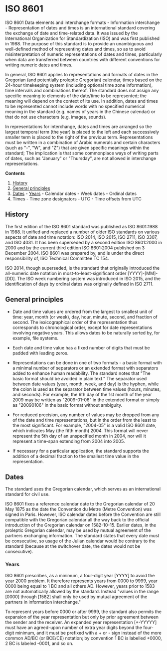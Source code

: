 ISO 8601
====

ISO 8601 Data elements and interchange formats - Information interchange - Representation of dates and times is an international standard covering the exchange of date and time-related data. It was issued by the International Organization for Standardization (ISO) and was first published in 1988. The purpose of this standard is to provide an unambiguous and well-defined method of representing dates and times, so as to avoid misinterpretation of numeric representations of dates and times, particularly when data are transferred between countries with different conventions for writing numeric dates and times.

In general, ISO 8601 applies to representations and formats of dates in the Gregorian (and potentially proleptic Gregorian) calendar, times based on the 24-hour timekeeping system (including optional time zone information), time intervals and combinations thereof. The standard does not assign any specific meaning to elements of the date/time to be represented; the meaning will depend on the context of its use. In addition, dates and times to be represented cannot include words with no specified numerical meaning in the standard (e.g. names of years in the Chinese calendar) or that do not use characters (e.g. images, sounds).

In representations for interchange, dates and times are arranged so the largest temporal term (the year) is placed to the left and each successively smaller term is placed to the right of the previous term. Representations must be written in a combination of Arabic numerals and certain characters (such as "-", "W", and "Z") that are given specific meanings within the standard; The implication is that some commonplace ways of writing parts of dates, such as "January" or "Thursday", are not allowed in interchange representations.

**Contents**

  1. [History](#History)
  2. [General principles](#General_principles)
  3. [Dates](#Dates)
    - [Years](#Years)
    - Calendar dates
    - Week dates
    - Ordinal dates
  4. Times
    - Time zone designators
    - UTC
    - Time offsets from UTC

## <a name="History">History</a>

The first edition of the ISO 8601 standard was published as ISO 8601:1988 in 1988. It unified and replaced a number of older ISO standards on various aspects of date and time notation: ISO 2014, ISO 2015, ISO 2711, ISO 3307, and ISO 4031. It has been superseded by a second edition ISO 8601:2000 in 2000 and by the current third edition ISO 8601:2004 published on 3 December 2004. ISO 8601 was prepared by, and is under the direct responsibility of, ISO Technical Committee TC 154.

ISO 2014, though superseded, is the standard that originally introduced the all-numeric date notation in most-to-least-significant order [YYYY]-[MM]-[DD]. The ISO week numbering system was introduced in ISO 2015, and the identification of days by ordinal dates was originally defined in ISO 2711.

## <a name="General_principles">General principles</a>

 - Date and time values are ordered from the largest to smallest unit of time: year, month (or week), day, hour, minute, second, and fraction of second. The lexicographical order of the representation thus corresponds to chronological order, except for date representations involving negative years. This allows dates to be naturally sorted by, for example, file systems.  

 - Each date and time value has a fixed number of digits that must be padded with leading zeros.  

 - Representations can be done in one of two formats - a basic format with a minimal number of separators or an extended format with separators added to enhance human readability. The standard notes that "The basic format should be avoided in plain text." The separator used between date values (year, month, week, and day) is the hyphen, while the colon is used as the separator between time values (hours, minutes, and seconds). For example, the 6th day of the 1st month of the year 2009 may be written as "2009-01-06" in the extended format or simply as "20090106" in the basic format without ambiguity.  

 - For reduced precision, any number of values may be dropped from any of the date and time representations, but in the order from the least to the most significant. For example, "2004-05" is a valid ISO 8601 date, which indicates May (the fifth month) 2004. This format will never represent the 5th day of an unspecified month in 2004, nor will it represent a time-span extending from 2004 into 2005.  

 - If necessary for a particular application, the standard supports the addition of a decimal fraction to the smallest time value in the representation.  

## <a name="Dates">Dates</a>

The standard uses the Gregorian calendar, which serves as an international standard for civil use.

ISO 8601 fixes a reference calendar date to the Gregorian calendar of 20 May 1875 as the date the Convention du Metre (Metre Convention) was signed in Paris. However, ISO calendar dates before the Convention are still compatible with the Gregorian calendar all the way back to the official introduction of the Gregorian calendar on 1582-10-15. Earlier dates, in the proleptic Gregorian calendar, may be used by mutual agreement of the partners exchanging information. The standard states that every date must be consecutive, so usage of the Julian calendar would be contrary to the standard (because at the switchover date, the dates would not be consecutive).

### <a name="Years">Years</a>

ISO 8601 prescribes, as a minimum, a four-digit year [YYYY] to avoid the year 2000 problem. It therefore represents years from 0000 to 9999, year 0000 being equal to 1 BC and all others AD. However, years prior to 1583 are not automatically allowed by the standard. Instead "values in the range [0000] through [1582] shall only be used by mutual agreement of the partners in information interchange."

To represent years before 0000 or after 9999, the standard also permits the expansion of the year representation but only by prior agreement between the sender and the receiver. An expanded year representation [+-YYYYY] must have an agreed-upon number of extra year digits beyond the four-digit minimum, and it must be prefixed with a + or - sign instead of the more common AD/BC (or BCE/CE) notation; by convention 1 BC is labelled +0000, 2 BC is labeled -0001, and so on.
